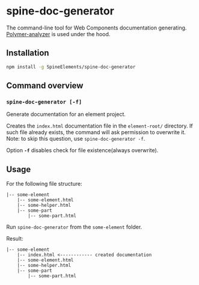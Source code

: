 # spine-doc-generator

The command-line tool for Web Components documentation generating.
[Polymer-analyzer](https://github.com/Polymer/polymer-analyzer) is used under the hood.

## Installation
```bash
npm install -g SpineElements/spine-doc-generator
```

## Command overview

### `spine-doc-generator [-f]`    
Generate documentation for an element project.

Creates the `index.html` documentation file in the `element-root/` directory. If such file already exists, the command will ask permission to overwrite it.
Note: to skip this question, use `spine-doc-generator -f`.

Option **`-f`** disables check for file existence(always overwrite).

## Usage

For the following file structure:
```
|-- some-element
    |-- some-element.html
    |-- some-helper.html
    |-- some-part
        |-- some-part.html
```
Run `spine-doc-generator` from the `some-element` folder.

Result:
```
|-- some-element
    |-- index.html <------------ created documentation
    |-- some-element.html
    |-- some-helper.html
    |-- some-part
        |-- some-part.html
```
